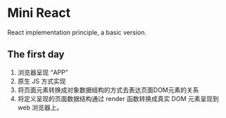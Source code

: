 # Mini React

React implementation principle, a basic version.

## The first day

1. 浏览器呈现 “APP”
2. 原生 JS 方式实现
3. 将页面元素转换成对象数据结构的方式去表达页面DOM元素的关系
4. 将定义呈现的页面数据结构通过 render 函数转换成真实 DOM 元素呈现到 web 浏览器上。

